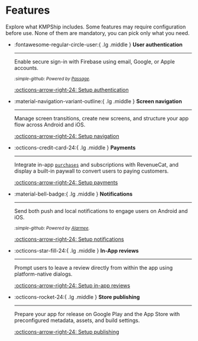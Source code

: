 # Features

Explore what KMPShip includes. Some features may require configuration before use. None of them are mandatory, you can pick only what you need.

<div class="grid cards" markdown>

-   :fontawesome-regular-circle-user:{ .lg .middle } __User authentication__

    ---

    Enable secure sign-in with Firebase using email, Google, or Apple accounts.

    <i><small>:simple-github: Powered by [Passage](https://github.com/Tweener/passage/).</small></i>

    [:octicons-arrow-right-24: Setup authentication](/features/authentication)

-   :material-navigation-variant-outline:{ .lg .middle } __Screen navigation__

    ---

    Manage screen transitions, create new screens, and structure your app flow across Android and iOS.

    [:octicons-arrow-right-24: Setup navigation](/features/navigation)

-   :octicons-credit-card-24:{ .lg .middle } __Payments__

    ---

    Integrate in-app [`purchases`](#) and subscriptions with RevenueCat, and display a built-in paywall to convert users to paying customers.

    [:octicons-arrow-right-24: Setup payments](/features/payments)

-   :material-bell-badge:{ .lg .middle } __Notifications__

    ---

    Send both push and local notifications to engage users on Android and iOS.

    <i><small>:simple-github: Powered by [Alarmee](https://github.com/Tweener/alarmee/).</small></i>

    [:octicons-arrow-right-24: Setup notifications](/features/notifications)

-   :octicons-star-fill-24:{ .lg .middle } __In-App reviews__

    ---

    Prompt users to leave a review directly from within the app using platform-native dialogs.

    [:octicons-arrow-right-24: Setup in-app reviews](/features/inappreviews)

-   :octicons-rocket-24:{ .lg .middle } __Store publishing__

    ---

    Prepare your app for release on Google Play and the App Store with preconfigured metadata, assets, and build settings.

    [:octicons-arrow-right-24: Setup publishing](/features/publishing)

</div>
